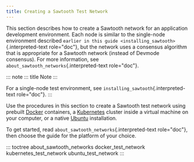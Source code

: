 ```yaml
---
title: Creating a Sawtooth Test Network
---
```


This section describes how to create a Sawtooth network for an
application development environment. Each node is similar to the
single-node environment described
`earlier in this guide <installing_sawtooth>`{.interpreted-text
role="doc"}, but the network uses a consensus algorithm that is
appropriate for a Sawtooth network (instead of Devmode consensus). For
more information, see `about_sawtooth_networks`{.interpreted-text
role="doc"}.

::: note
::: title
Note
:::

For a single-node test environment, see
`installing_sawtooth`{.interpreted-text role="doc"}.
:::

Use the procedures in this section to create a Sawtooth test network
using prebuilt [Docker](https://www.docker.com/) containers, a
[Kubernetes](https://kubernetes.io) cluster inside a virtual machine on
your computer, or a native [Ubuntu](https://www.ubuntu.com/)
installation.

To get started, read `about_sawtooth_networks`{.interpreted-text
role="doc"}, then choose the guide for the platform of your choice.

::: toctree
about_sawtooth_networks docker_test_network kubernetes_test_network
ubuntu_test_network
:::

<!--
  Licensed under Creative Commons Attribution 4.0 International License
  https://creativecommons.org/licenses/by/4.0/
-->

